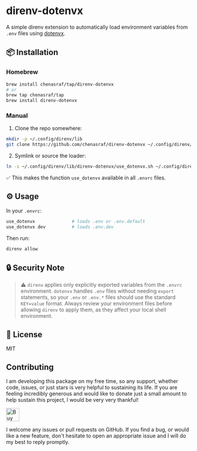 # direnv-dotenvx

A simple direnv extension to automatically load environment variables from `.env` files using
[dotenvx](https://dotenvx.com/).

## 📦 Installation

### Homebrew

```sh
brew install chenasraf/tap/direnv-dotenvx
# or
brew tap chenasraf/tap
brew install direnv-dotenvx
```

### Manual

1. Clone the repo somewhere:

```sh
mkdir -p ~/.config/direnv/lib
git clone https://github.com/chenasraf/direnv-dotenvx ~/.config/direnv/lib/direnv-dotenvx
```

2. Symlink or source the loader:

```sh
ln -s ~/.config/direnv/lib/direnv-dotenvx/use_dotenvx.sh ~/.config/direnv/lib/use_dotenvx.sh
```

✅ This makes the function `use_dotenvx` available in all `.envrc` files.

## ⚙️ Usage

In your `.envrc`:

```sh
use_dotenvx              # loads .env or .env.default
use_dotenvx dev          # loads .env.dev
```

Then run:

```sh
direnv allow
```

## 🔒 Security Note

> ⚠️ `direnv` applies only explicitly exported variables from the `.envrc` environment. `dotenvx`
> handles `.env` files without needing `export` statements, so your `.env` or `.env.*` files should
> use the standard `KEY=value` format. Always review your environment files before allowing `direnv`
> to apply them, as they affect your local shell environment.

## 📝 License

MIT

## Contributing

I am developing this package on my free time, so any support, whether code, issues, or just stars is
very helpful to sustaining its life. If you are feeling incredibly generous and would like to donate
just a small amount to help sustain this project, I would be very very thankful!

<a href='https://ko-fi.com/casraf' target='_blank'>
  <img height='36' style='border:0px;height:36px;'
    src='https://cdn.ko-fi.com/cdn/kofi1.png?v=3'
    alt='Buy Me a Coffee at ko-fi.com' />
</a>

I welcome any issues or pull requests on GitHub. If you find a bug, or would like a new feature,
don't hesitate to open an appropriate issue and I will do my best to reply promptly.

